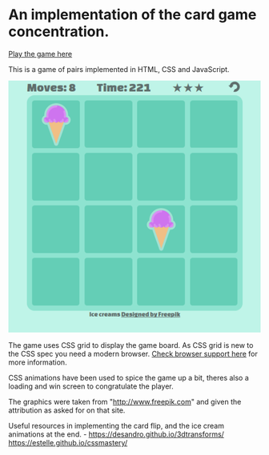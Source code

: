 # An implementation of the card game concentration.

[Play the game here](https://hexaglot.github.io/pairs/)

This is a game of pairs implemented in HTML, CSS and JavaScript.

![screenshot](screenshot.png "Screenshot")

The game uses CSS grid to display the game board. As CSS grid is new to the CSS spec you need a modern browser. [Check browser support here](https://caniuse.com/#feat=css-grid) for more information.

CSS animations have been used to spice the game up a bit, theres also a loading and win screen to congratulate the player.

The graphics were taken from "http://www.freepik.com" and given the attribution
as asked for on that site.

Useful resources in implementing the card flip, and the ice cream animations at
the end. - https://desandro.github.io/3dtransforms/ https://estelle.github.io/cssmastery/

